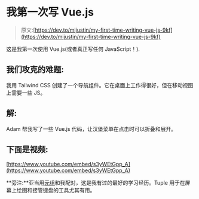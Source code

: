 # 我第一次写 Vue.js

> 原文:[https://dev.to/mijustin/my-first-time-writing-vue-js-9kf](https://dev.to/mijustin/my-first-time-writing-vue-js-9kf)

这是我第一次使用 Vue.js(或者真正写任何 JavaScript！).

## [](#the-problem-we-tackled)我们攻克的难题:

我用 Tailwind CSS 创建了一个导航组件。它在桌面上工作得很好，但在移动视图上需要一些 JS。

## [](#solution)解:

Adam 帮我写了一些 Vue.js 代码，让汉堡菜单在点击时可以折叠和展开。

## [](#heres-the-video)下面是视频:

[https://www.youtube.com/embed/s3yWEtGpp_A](https://www.youtube.com/embed/s3yWEtGpp_A)

**旁注:**亚当用[元组](https://tuple.app/)和我配对，这是我有过的最好的学习经历。Tuple 用于在屏幕上绘图和接管键盘的工具尤其有用。